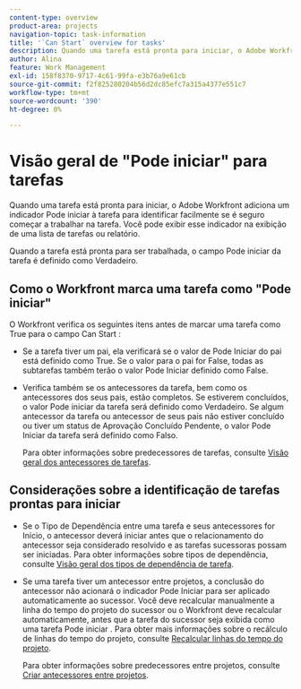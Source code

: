 ```yaml
---
content-type: overview
product-area: projects
navigation-topic: task-information
title: '`Can Start` overview for tasks'
description: Quando uma tarefa está pronta para iniciar, o Adobe Workfront adiciona um indicador Pode iniciar à tarefa para identificar facilmente se é seguro começar a trabalhar na tarefa. Você pode exibir esse indicador na exibição de uma lista de tarefas ou relatório.
author: Alina
feature: Work Management
exl-id: 158f8370-9717-4c61-99fa-e3b76a9e61cb
source-git-commit: f2f825280204b56d2dc85efc7a315a4377e551c7
workflow-type: tm+mt
source-wordcount: '390'
ht-degree: 0%

---
```


# Visão geral de &quot;Pode iniciar&quot; para tarefas

Quando uma tarefa está pronta para iniciar, o Adobe Workfront adiciona um indicador Pode iniciar à tarefa para identificar facilmente se é seguro começar a trabalhar na tarefa. Você pode exibir esse indicador na exibição de uma lista de tarefas ou relatório.

Quando a tarefa está pronta para ser trabalhada, o campo Pode iniciar da tarefa é definido como Verdadeiro.

## Como o Workfront marca uma tarefa como &quot;Pode iniciar&quot;

O Workfront verifica os seguintes itens antes de marcar uma tarefa como True para o campo Can Start :

* Se a tarefa tiver um pai, ela verificará se o valor de Pode Iniciar do pai está definido como True. Se o valor para o pai for False, todas as subtarefas também terão o valor Pode Iniciar definido como False. 
* Verifica também se os antecessores da tarefa, bem como os antecessores dos seus pais, estão completos. Se estiverem concluídos, o valor Pode iniciar da tarefa será definido como Verdadeiro. Se algum antecessor da tarefa ou antecessor de seus pais não estiver concluído ou tiver um status de Aprovação Concluído Pendente, o valor Pode Iniciar da tarefa será definido como Falso. 

   Para obter informações sobre predecessores de tarefas, consulte [Visão geral dos antecessores de tarefas](../../../manage-work/tasks/use-prdcssrs/predecessors-overview.md).

## Considerações sobre a identificação de tarefas prontas para iniciar

* Se o Tipo de Dependência entre uma tarefa e seus antecessores for Início, o antecessor deverá iniciar antes que o relacionamento do antecessor seja considerado resolvido e as tarefas sucessoras possam ser iniciadas. Para obter informações sobre tipos de dependência, consulte [Visão geral dos tipos de dependência de tarefa](../../../manage-work/tasks/use-prdcssrs/task-dependency-types.md).
* Se uma tarefa tiver um antecessor entre projetos, a conclusão do antecessor não acionará o indicador Pode Iniciar para ser aplicado automaticamente ao sucessor. Você deve recalcular manualmente a linha do tempo do projeto do sucessor ou o Workfront deve recalcular automaticamente, antes que a tarefa do sucessor seja exibida como uma tarefa Pode iniciar . Para obter mais informações sobre o recálculo de linhas do tempo do projeto, consulte [Recalcular linhas do tempo do projeto](../../../manage-work/projects/manage-projects/recalculate-project-timeline.md).

   Para obter informações sobre predecessores entre projetos, consulte [Criar antecessores entre projetos](../../../manage-work/tasks/use-prdcssrs/cross-project-predecessors.md).
